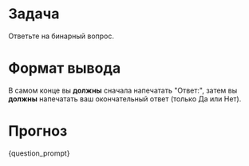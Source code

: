 # Задача
Ответьте на бинарный вопрос.

# Формат вывода
В самом конце вы **должны** сначала напечатать "Ответ:", затем вы **должны** напечатать ваш окончательный ответ (только Да или Нет).

# Прогноз
{question_prompt}
